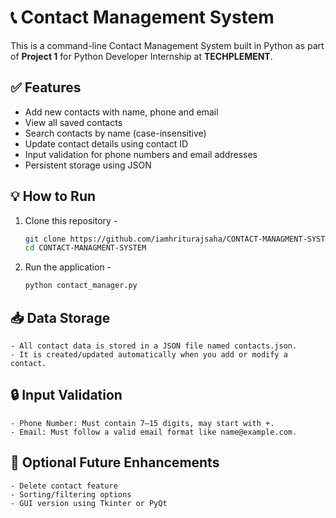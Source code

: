 # 📞 Contact Management System

This is a command-line Contact Management System built in Python as part of **Project 1** for Python Developer Internship at **TECHPLEMENT**.

## ✅ Features

- Add new contacts with name, phone and email
- View all saved contacts
- Search contacts by name (case-insensitive)
- Update contact details using contact ID
- Input validation for phone numbers and email addresses
- Persistent storage using JSON

## 💡 How to Run

1. Clone this repository -

   ```bash
   git clone https://github.com/iamhriturajsaha/CONTACT-MANAGMENT-SYSTEM.git
   cd CONTACT-MANAGMENT-SYSTEM
   
2. Run the application -
   ```bash
   python contact_manager.py


## 📥 Data Storage
    - All contact data is stored in a JSON file named contacts.json.
    - It is created/updated automatically when you add or modify a contact.


## 🔒 Input Validation
    - Phone Number: Must contain 7–15 digits, may start with +.
    - Email: Must follow a valid email format like name@example.com.


## 🚀 Optional Future Enhancements
    - Delete contact feature
    - Sorting/filtering options
    - GUI version using Tkinter or PyQt
